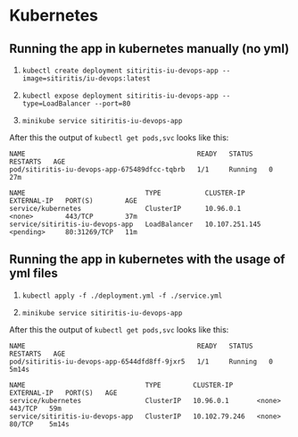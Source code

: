 # Kubernetes

## Running the app in kubernetes manually (no yml)

1. ```shell
   kubectl create deployment sitiritis-iu-devops-app --image=sitiritis/iu-devops:latest
   ```
2. ```shell
   kubectl expose deployment sitiritis-iu-devops-app --type=LoadBalancer --port=80
   ```
3. ```shell
   minikube service sitiritis-iu-devops-app
   ```

After this the output of `kubectl get pods,svc` looks like this:

```
NAME                                           READY   STATUS    RESTARTS   AGE
pod/sitiritis-iu-devops-app-675489dfcc-tqbrb   1/1     Running   0          27m

NAME                              TYPE           CLUSTER-IP       EXTERNAL-IP   PORT(S)        AGE
service/kubernetes                ClusterIP      10.96.0.1        <none>        443/TCP        37m
service/sitiritis-iu-devops-app   LoadBalancer   10.107.251.145   <pending>     80:31269/TCP   11m

```

## Running the app in kubernetes with the usage of yml files

1. ```shell
   kubectl apply -f ./deployment.yml -f ./service.yml 
   ```
2. ```shell
   minikube service sitiritis-iu-devops-app
   ```

After this the output of `kubectl get pods,svc` looks like this:

```
NAME                                           READY   STATUS    RESTARTS   AGE
pod/sitiritis-iu-devops-app-6544dfd8ff-9jxr5   1/1     Running   0          5m14s

NAME                              TYPE        CLUSTER-IP      EXTERNAL-IP   PORT(S)   AGE
service/kubernetes                ClusterIP   10.96.0.1       <none>        443/TCP   59m
service/sitiritis-iu-devops-app   ClusterIP   10.102.79.246   <none>        80/TCP    5m14s

```
